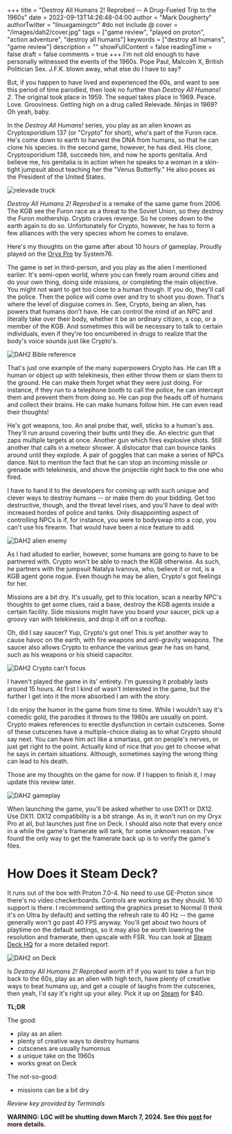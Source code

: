 +++
title = "Destroy All Humans 2! Reprobed -- A Drug-Fueled Trip to the 1960s"
date = 2022-09-13T14:26:48-04:00
author = "Mark Dougherty"
authorTwitter = "linuxgamingctr" #do not include @
cover = "/images/dah2/cover.jpg"
tags = ["game review", "played on proton", "action adventure", "destroy all humans"]
keywords = ["destroy all humans", "game review"]
description = ""
showFullContent = false
readingTime = false
draft = false
comments = true
+++
I'm not old enough to have personally witnessed the events of the 1960s. Pope Paul, Malcolm X, British Politician Sex. J.F.K. blown away, what else do I have to say?

But, if you happen to have lived and experienced the 60s, and want to see this period of time parodied, then look no further than *Destroy All Humans! 2*. The original took place in 1959. The sequel takes place in 1969. Peace. Love. Grooviness. Getting high on a drug called Relevade. Ninjas in 1969? Oh yeah, baby.

In the *Destroy All Humans!* series, you play as an alien known as Cryptosporidium 137 (or "Crypto" for short), who's part of the Furon race. He's come down to earth to harvest the DNA from humans, so that he can clone his species. In the second game, however, he has died. His clone, Cryptosporidium 138, succeeds him, and now he sports genitalia. And believe me, his genitalia is in action when he speaks to a woman in a skin-tight jumpsuit about teaching her the "Venus Butterfly." He also poses as the President of the United States.

![relevade truck](/images/dah2/revelade_truck.jpg)

*Destroy All Humans 2! Reprobed* is a remake of the same game from 2006. The KGB see the Furon race as a threat to the Soviet Union, so they destroy the Furon mothership. Crypto craves revenge. So he comes down to the earth again to do so. Unfortunately for Crypto, however, he has to form a few alliances with the very species whom he comes to enslave.

Here's my thoughts on the game after about 10 hours of gameplay. Proudly played on the [Oryx Pro](https://twitter.com/linuxgamingctr/status/1565540761034178561) by System76.

The game is set in third-person, and you play as the alien I mentioned earlier. It's semi-open world, where you can freely roam around cities and do your own thing, doing side missions, or completing the main objective. You might not want to get too close to a human though. If you do, they'll call the police. Then the police will come over and try to shoot you down. That's where the level of disguise comes in. See, Crypto, being an alien, has powers that humans don't have. He can control the mind of an NPC and literally take over their body, whether it be an ordinary citizen, a cop, or a member of the KGB. And sometimes this will be necessary to talk to certain individuals, even if they're too encumbered in drugs to realize that the body's voice sounds just like Crypto's.

![DAH2 Bible reference](/images/dah2/hesitations.webp)

That's just one example of the many superpowers Crypto has. He can lift a human or object up with telekinesis, then either throw them or slam them to the ground. He can make them forget what they were just doing. For instance, if they run to a telephone booth to call the police, he can intercept them and prevent them from doing so. He can pop the heads off of humans and collect their brains. He can make humans follow him. He can even read their thoughts!

He's got weapons, too. An anal probe that, well, sticks to a human's ass. They'll run around covering their butts until they die. An electric gun that zaps multiple targets at once. Another gun which fires explosive shots. Still another that calls in a meteor shower. A dislocator that can bounce tanks around until they explode. A pair of goggles that can make a series of NPCs dance. Not to mention the fact that he can stop an incoming missile or grenade with telekinesis, and shove the projectile right back to the one who fired.

I have to hand it to the developers for coming up with such unique and clever ways to destroy humans -- or make them do your bidding. Get too destructive, though, and the threat level rises, and you'll have to deal with increased hordes of police and tanks. Only disappointing aspect of controlling NPCs is if, for instance, you were to bodyswap into a cop, you can't use his firearm. That would have been a nice feature to add.

![DAH2 alien enemy](/images/dah2/alien_enemy.jpg)

As I had alluded to earlier, however, some humans are going to have to be partnered with. Crypto won't be able to reach the KGB otherwise. As such, he partners with the jumpsuit Natalya Ivanova, who, believe it or not, is a KGB agent gone rogue. Even though he may be alien, Crypto's got feelings for her.

Missions are a bit dry. It's usually, get to this location, scan a nearby NPC's thoughts to get some clues, raid a base, destroy the KGB agents inside a certain facility. Side missions might have you board your saucer, pick up a groovy van with telekinesis, and drop it off on a rooftop.

Oh, did I say saucer? Yup, Crypto's got one! This is yet another way to cause havoc on the earth, with fire weapons and anti-gravity weapons. The saucer also allows Crypto to enhance the various gear he has on hand, such as his weapons or his shield capacitor.

![DAH2 Crypto can't focus](/images/dah2/crypto_cant_focus.jpg)

I haven't played the game in its' entirety. I'm guessing it probably lasts around 15 hours. At first I kind of wasn't interested in the game, but the further I get into it the more absorbed I am with the story.

I do enjoy the humor in the game from time to time. While I wouldn't say it's comedic gold, the parodies it throws to the 1960s are usually on point. Crypto makes references to erectile dysfunction in certain cutscenes. Some of these cutscenes have a multiple-choice dialog as to what Crypto should say next. You can have him act like a smartass, get on people's nerves, or just get right to the point. Actually kind of nice that you get to choose what he says in certain situations. Although, sometimes saying the wrong thing can lead to his death.

Those are my thoughts on the game for now. If I happen to finish it, I may update this review later.

![DAH2 gameplay](/images/dah2/gameplay.jpg)

When launching the game, you'll be asked whether to use DX11 or DX12. Use DX11. DX12 compatibility is a bit strange. As in, it won't run on my Oryx Pro at all, but launches just fine on Deck. I should also note that every once in a while the game's framerate will tank, for some unknown reason. I've found the only way to get the framerate back up is to verify the game's files.

# How Does it Steam Deck?
It runs out of the box with Proton 7.0-4. No need to use GE-Proton since there's no video checkerboards. Controls are working as they should. 16:10 support is there. I recommend setting the graphics preset to Normal (I think it's on Ultra by default) and setting the refresh rate to 40 Hz -- the game generally won't go past 40 FPS anyway. You'll get about two hours of playtime on the default settings, so it may also be worth lowering the resolution and framerate, then upscale with FSR. You can look at [Steam Deck HQ](https://steamdeckhq.com/game-reviews/destroy-all-humans-2-reprobed/) for a more detailed report.

![DAH2 on Deck](/images/dah2/on_deck.jpg)

Is *Destroy All Humans 2! Reprobed* worth it? If you want to take a fun trip back to the 60s, play as an alien with high tech, have plenty of creative ways to beat humans up, and get a couple of laughs from the cutscenes, then yeah, I'd say it's right up your alley. Pick it up on [Steam](https://store.steampowered.com/app/1266700/Destroy_All_Humans_2__Reprobed/) for $40.

**TL;DR**

The good:
- play as an alien
- plenty of creative ways to destroy humans
- cutscenes are usually humorous
- a unique take on the 1960s
- works great on Deck

The not-so-good:
- missions can be a bit dry

*Review key provided by Terminals*

**WARNING: LGC will be shutting down March 7, 2024. See this [post](https://linuxgamingcentral.com/posts/the-end-of-lgc/) for more details.**
